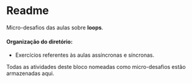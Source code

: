 # Readme



Micro-desafios  das aulas sobre **loops**.



#### Organização do diretório:

- Exercícios referentes às aulas assíncronas e síncronas.



Todas as atividades deste bloco nomeadas como micro-desafios estão armazenadas aqui.